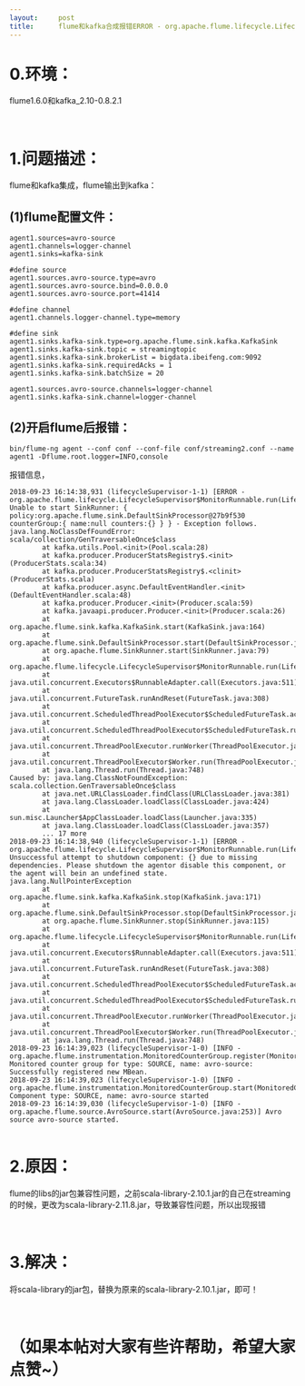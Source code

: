 ```yaml
---
layout:     post
title:      flume和kafka合成报错ERROR - org.apache.flume.lifecycle.LifecycleSupervisor$MonitorRunnable.run(LifecycleS
---
```

<div id="article_content" class="article_content clearfix csdn-tracking-statistics" data-pid="blog" data-mod="popu_307" data-dsm="post">
								            <link rel="stylesheet" href="https://csdnimg.cn/release/phoenix/template/css/ck_htmledit_views-f76675cdea.css">
						<div class="htmledit_views" id="content_views">
                <h1>0.环境：</h1>

<p>flume1.6.0和kafka_2.10-0.8.2.1</p>

<p> </p>

<h1>1.问题描述：</h1>

<p>flume和kafka集成，flume输出到kafka：</p>

<h2>(1)flume配置文件：</h2>

<pre class="has">
<code>agent1.sources=avro-source
agent1.channels=logger-channel
agent1.sinks=kafka-sink

#define source
agent1.sources.avro-source.type=avro
agent1.sources.avro-source.bind=0.0.0.0
agent1.sources.avro-source.port=41414

#define channel
agent1.channels.logger-channel.type=memory

#define sink
agent1.sinks.kafka-sink.type=org.apache.flume.sink.kafka.KafkaSink
agent1.sinks.kafka-sink.topic = streamingtopic
agent1.sinks.kafka-sink.brokerList = bigdata.ibeifeng.com:9092
agent1.sinks.kafka-sink.requiredAcks = 1
agent1.sinks.kafka-sink.batchSize = 20

agent1.sources.avro-source.channels=logger-channel
agent1.sinks.kafka-sink.channel=logger-channel
</code></pre>

<h2>(2)开启flume后报错：</h2>

<pre class="has">
<code>bin/flume-ng agent --conf conf --conf-file conf/streaming2.conf --name agent1 -Dflume.root.logger=INFO,console</code></pre>

<p>报错信息，</p>

<pre class="has">
<code>2018-09-23 16:14:38,931 (lifecycleSupervisor-1-1) [ERROR - org.apache.flume.lifecycle.LifecycleSupervisor$MonitorRunnable.run(LifecycleSupervisor.java:253)] Unable to start SinkRunner: { policy:org.apache.flume.sink.DefaultSinkProcessor@27b9f530 counterGroup:{ name:null counters:{} } } - Exception follows.
java.lang.NoClassDefFoundError: scala/collection/GenTraversableOnce$class
        at kafka.utils.Pool.&lt;init&gt;(Pool.scala:28)
        at kafka.producer.ProducerStatsRegistry$.&lt;init&gt;(ProducerStats.scala:34)
        at kafka.producer.ProducerStatsRegistry$.&lt;clinit&gt;(ProducerStats.scala)
        at kafka.producer.async.DefaultEventHandler.&lt;init&gt;(DefaultEventHandler.scala:48)
        at kafka.producer.Producer.&lt;init&gt;(Producer.scala:59)
        at kafka.javaapi.producer.Producer.&lt;init&gt;(Producer.scala:26)
        at org.apache.flume.sink.kafka.KafkaSink.start(KafkaSink.java:164)
        at org.apache.flume.sink.DefaultSinkProcessor.start(DefaultSinkProcessor.java:46)
        at org.apache.flume.SinkRunner.start(SinkRunner.java:79)
        at org.apache.flume.lifecycle.LifecycleSupervisor$MonitorRunnable.run(LifecycleSupervisor.java:251)
        at java.util.concurrent.Executors$RunnableAdapter.call(Executors.java:511)
        at java.util.concurrent.FutureTask.runAndReset(FutureTask.java:308)
        at java.util.concurrent.ScheduledThreadPoolExecutor$ScheduledFutureTask.access$301(ScheduledThreadPoolExecutor.java:180)
        at java.util.concurrent.ScheduledThreadPoolExecutor$ScheduledFutureTask.run(ScheduledThreadPoolExecutor.java:294)
        at java.util.concurrent.ThreadPoolExecutor.runWorker(ThreadPoolExecutor.java:1149)
        at java.util.concurrent.ThreadPoolExecutor$Worker.run(ThreadPoolExecutor.java:624)
        at java.lang.Thread.run(Thread.java:748)
Caused by: java.lang.ClassNotFoundException: scala.collection.GenTraversableOnce$class
        at java.net.URLClassLoader.findClass(URLClassLoader.java:381)
        at java.lang.ClassLoader.loadClass(ClassLoader.java:424)
        at sun.misc.Launcher$AppClassLoader.loadClass(Launcher.java:335)
        at java.lang.ClassLoader.loadClass(ClassLoader.java:357)
        ... 17 more
2018-09-23 16:14:38,940 (lifecycleSupervisor-1-1) [ERROR - org.apache.flume.lifecycle.LifecycleSupervisor$MonitorRunnable.run(LifecycleSupervisor.java:264)] Unsuccessful attempt to shutdown component: {} due to missing dependencies. Please shutdown the agentor disable this component, or the agent will bein an undefined state.
java.lang.NullPointerException
        at org.apache.flume.sink.kafka.KafkaSink.stop(KafkaSink.java:171)
        at org.apache.flume.sink.DefaultSinkProcessor.stop(DefaultSinkProcessor.java:53)
        at org.apache.flume.SinkRunner.stop(SinkRunner.java:115)
        at org.apache.flume.lifecycle.LifecycleSupervisor$MonitorRunnable.run(LifecycleSupervisor.java:259)
        at java.util.concurrent.Executors$RunnableAdapter.call(Executors.java:511)
        at java.util.concurrent.FutureTask.runAndReset(FutureTask.java:308)
        at java.util.concurrent.ScheduledThreadPoolExecutor$ScheduledFutureTask.access$301(ScheduledThreadPoolExecutor.java:180)
        at java.util.concurrent.ScheduledThreadPoolExecutor$ScheduledFutureTask.run(ScheduledThreadPoolExecutor.java:294)
        at java.util.concurrent.ThreadPoolExecutor.runWorker(ThreadPoolExecutor.java:1149)
        at java.util.concurrent.ThreadPoolExecutor$Worker.run(ThreadPoolExecutor.java:624)
        at java.lang.Thread.run(Thread.java:748)
2018-09-23 16:14:39,023 (lifecycleSupervisor-1-0) [INFO - org.apache.flume.instrumentation.MonitoredCounterGroup.register(MonitoredCounterGroup.java:120)] Monitored counter group for type: SOURCE, name: avro-source: Successfully registered new MBean.
2018-09-23 16:14:39,023 (lifecycleSupervisor-1-0) [INFO - org.apache.flume.instrumentation.MonitoredCounterGroup.start(MonitoredCounterGroup.java:96)] Component type: SOURCE, name: avro-source started
2018-09-23 16:14:39,030 (lifecycleSupervisor-1-0) [INFO - org.apache.flume.source.AvroSource.start(AvroSource.java:253)] Avro source avro-source started.

</code></pre>

<h1>2.原因：</h1>

<p>flume的libs的jar包兼容性问题，之前scala-library-2.10.1.jar的自己在streaming的时候，更改为scala-library-2.11.8.jar，导致兼容性问题，所以出现报错</p>

<p> </p>

<h1>3.解决：</h1>

<p>将scala-library的jar包，替换为原来的scala-library-2.10.1.jar，即可！</p>

<p> </p>

<h1>（如果本帖对大家有些许帮助，希望大家点赞~）</h1>            </div>
                </div>